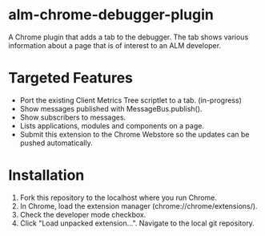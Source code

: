 alm-chrome-debugger-plugin
==========================

A Chrome plugin that adds a tab to the debugger. The tab shows various information about a page that is of interest to an ALM developer.

Targeted Features
=================
- Port the existing Client Metrics Tree scriptlet to a tab. (in-progress)
- Show messages published with MessageBus.publish().
- Show subscribers to messages.
- Lists applications, modules and components on a page.
- Submit this extension to the Chrome Webstore so the updates can be pushed automatically.

Installation
============
1) Fork this repository to the localhost where you run Chrome.
2) In Chrome, load the extension manager (chrome://chrome/extensions/).
3) Check the developer mode checkbox.
4) Click "Load unpacked extension...". Navigate to the local git repository.